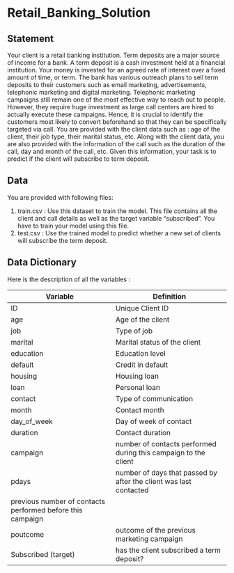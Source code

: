 # Retail_Banking_Solution
## Statement
Your client is a retail banking institution. Term deposits are a major source
of income for a bank.
A term deposit is a cash investment held at a financial institution. Your
money is invested for an agreed rate of interest over a fixed amount of
time, or term.
The bank has various outreach plans to sell term deposits to their
customers such as email marketing, advertisements, telephonic marketing
and digital marketing.
Telephonic marketing campaigns still remain one of the most effective way
to reach out to people. However, they require huge investment as large call
centers are hired to actually execute these campaigns. Hence, it is crucial
to identify the customers most likely to convert beforehand so that they can
be specifically targeted via call.
You are provided with the client data such as : age of the client, their job
type, their marital status, etc. Along with the client data, you are also
provided with the information of the call such as the duration of the call, day
and month of the call, etc. Given this information, your task is to predict if
the client will subscribe to term deposit.

## Data
You are provided with following files:
1. train.csv : Use this dataset to train the model. This file contains all the
client and call details as well as the target variable “subscribed”. You have
to train your model using this file.
2. test.csv : Use the trained model to predict whether a new set of clients
will subscribe the term deposit.

## Data Dictionary
Here is the description of all the variables :

|  Variable |  Definition    |
| ------------ | ----------------- |
| ID | Unique Client ID  |
|age | Age of the client |
|job | Type of job       |
|marital | Marital status of the client|
|education | Education level |
|default |Credit in default|
|housing |Housing loan|
|loan |Personal loan|
|contact|Type of communication|
|month|Contact month|
|day_of_week| Day of week of contact|
|duration |Contact duration|
|campaign| number of contacts performed during this campaign to the client|
|pdays| number of days that passed by after the client was last contacted|
|previous number of contacts performed before this campaign|
|poutcome| outcome of the previous marketing campaign|
|Subscribed (target)| has the client subscribed a term deposit?|
